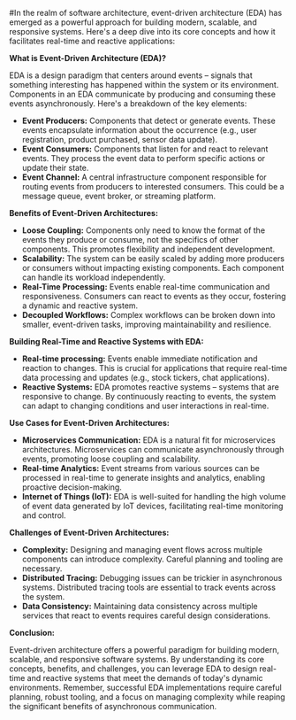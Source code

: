 #In the realm of software architecture, event-driven architecture (EDA) has emerged as a powerful approach for building modern, scalable, and responsive systems. Here's a deep dive into its core concepts and how it facilitates real-time and reactive applications:

**What is Event-Driven Architecture (EDA)?**

EDA is a design paradigm that centers around events – signals that something interesting has happened within the system or its environment. Components in an EDA communicate by producing and consuming these events asynchronously. Here's a breakdown of the key elements:

- **Event Producers:** Components that detect or generate events. These events encapsulate information about the occurrence (e.g., user registration, product purchased, sensor data update).
- **Event Consumers:** Components that listen for and react to relevant events. They process the event data to perform specific actions or update their state.
- **Event Channel:** A central infrastructure component responsible for routing events from producers to interested consumers. This could be a message queue, event broker, or streaming platform.

**Benefits of Event-Driven Architectures:**

- **Loose Coupling:** Components only need to know the format of the events they produce or consume, not the specifics of other components. This promotes flexibility and independent development.
- **Scalability:** The system can be easily scaled by adding more producers or consumers without impacting existing components. Each component can handle its workload independently.
- **Real-Time Processing:** Events enable real-time communication and responsiveness. Consumers can react to events as they occur, fostering a dynamic and reactive system.
- **Decoupled Workflows:** Complex workflows can be broken down into smaller, event-driven tasks, improving maintainability and resilience.

**Building Real-Time and Reactive Systems with EDA:**

- **Real-time processing:** Events enable immediate notification and reaction to changes. This is crucial for applications that require real-time data processing and updates (e.g., stock tickers, chat applications).
- **Reactive Systems:** EDA promotes reactive systems – systems that are responsive to change. By continuously reacting to events, the system can adapt to changing conditions and user interactions in real-time.

**Use Cases for Event-Driven Architectures:**

- **Microservices Communication:** EDA is a natural fit for microservices architectures. Microservices can communicate asynchronously through events, promoting loose coupling and scalability.
- **Real-time Analytics:** Event streams from various sources can be processed in real-time to generate insights and analytics, enabling proactive decision-making.
- **Internet of Things (IoT):** EDA is well-suited for handling the high volume of event data generated by IoT devices, facilitating real-time monitoring and control.

**Challenges of Event-Driven Architectures:**

- **Complexity:** Designing and managing event flows across multiple components can introduce complexity. Careful planning and tooling are necessary.
- **Distributed Tracing:** Debugging issues can be trickier in asynchronous systems. Distributed tracing tools are essential to track events across the system.
- **Data Consistency:** Maintaining data consistency across multiple services that react to events requires careful design considerations.

**Conclusion:**

Event-driven architecture offers a powerful paradigm for building modern, scalable, and responsive software systems. By understanding its core concepts, benefits, and challenges, you can leverage EDA to design real-time and reactive systems that meet the demands of today's dynamic environments. Remember, successful EDA implementations require careful planning, robust tooling, and a focus on managing complexity while reaping the significant benefits of asynchronous communication.